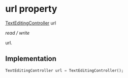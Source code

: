 


# url property







[TextEditingController](https://api.flutter.dev/flutter/widgets/TextEditingController-class.html) url
  
_<span class="feature">read / write</span>_



<p>url.</p>



## Implementation

```dart
TextEditingController url = TextEditingController();
```







